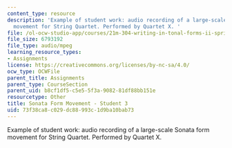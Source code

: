 ```yaml
---
content_type: resource
description: 'Example of student work: audio recording of a large-scale Sonata form
  movement for String Quartet. Performed by Quartet X. '
file: /ol-ocw-studio-app/courses/21m-304-writing-in-tonal-forms-ii-spring-2009/73f38ca8c029dc88993c1d9ba10bab73_quartet3.mp3
file_size: 6793192
file_type: audio/mpeg
learning_resource_types:
- Assignments
license: https://creativecommons.org/licenses/by-nc-sa/4.0/
ocw_type: OCWFile
parent_title: Assignments
parent_type: CourseSection
parent_uid: b8cf1df5-c5e5-5f3a-9082-81df88bb151e
resourcetype: Other
title: Sonata Form Movement - Student 3
uid: 73f38ca8-c029-dc88-993c-1d9ba10bab73
---
```

Example of student work: audio recording of a large-scale Sonata form movement for String Quartet. Performed by Quartet X. 